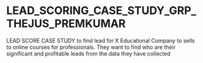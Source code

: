 # LEAD_SCORING_CASE_STUDY_GRP_THEJUS_PREMKUMAR
LEAD SCORE CASE STUDY  to find lead for X Educational Company to sells to online courses for professionals. They want to find who are their significant and profitable leads from the data they have collected
